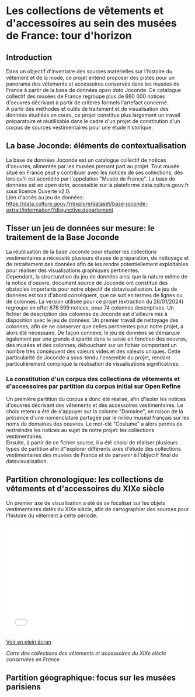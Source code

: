 # Les collections de vêtements et d'accessoires au sein des musées de France: tour d'horizon 

## Introduction 
Dans un objectif d'inventaire des sources matérielles sur l'histoire du vêtement et de la mode, ce projet entend proposer des pistes pour un panorama des vêtements et accessoires conservés dans les musées de France à partir de la base de données _open data_ Joconde. Ce catalogue collectif des musées de France regroupe plus de 660 000 notices d'oeuvres décrivant à partir de critères formels l'artefact concerné.  
A partir des méthodes et outils de traitement et de visualisation des données étudiées en cours, ce projet constitue plus largement un travail préparatoire et réutilisable dans le cadre d'un projet de constitution d'un corpus de sources vestimentaires pour une étude historique. 

## La base Joconde: éléments de contextualisation 
La base de données Joconde est un catalogue collectif de notices d'oeuvres, alimentée par les musées prenant part au projet. Tout musée situé en France peut y contribuer avec les notices de ses collections, dès lors qu'il est accrédité par l'appelation "Musée de France". La base de données est en _open data_, accessible sur la plateforme data.culture.gouv.fr sous licence Ouverte v2.0. <br>
Lien d'accès au jeu de données: https://data.culture.gouv.fr/explore/dataset/base-joconde-extrait/information/?disjunctive.departement 


## Tisser un jeu de données sur mesure: le traitement de la Base Joconde 
La réutilisation de la base Joconde pour étudier les collections vestimentaires a nécessité plusieurs étapes de préparation, de nettoyage et de retraitement des données afin de les rendre potentiellement exploitables pour réaliser des visualisations graphiques pertinentes. <br>
Cependant, la structuration du jeu de données ainsi que la nature même de la notice d'oeuvre, document source de Joconde ont constitué des obstacles importants pour notre objectif de datavisualisation. 
Le jeu de données est tout d'abord conséquent, que ce soit en termes de lignes ou de colonnes. La version utilisée pour ce projet (extraction du 26/01/2024) regroupe en effet 676 599 notices, pour 74 colonnes descriptives. Un fichier de description des colonnes de Joconde est d'ailleurs mis à disposition avec le jeu de données. Un premier travail de nettoyage des colonnes, afin de ne conserver que celles pertinentes pour notre projet, a alors été nécessaire.
De façon connexe, le jeu de données se démarque également par une grande disparité dans la saisie en fonction des oeuvres, des musées et des colonnes, débouchant sur un fichier comportant un nombre très conséquent des valeurs vides et des valeurs uniques. Cette particularité de Joconde a sous-tendu l'ensemble du projet, rendant particulièrement compliqué la réalisation de visualisations significatives. 

### La constitution d'un corpus des collections de vêtements et d'accessoires par partition du corpus initial sur Open Refine
Un première partition du corpus a donc été réalisé, afin d'isoler les notices d'oeuvres décrivant des vêtements et des accessoires vestimentaires.
Le choix retenu a été de s'appuyer sur la colonne "Domaine", en raison de la présence d'une nomenclature partagée par le milieu muséal français sur les noms de domaines des oeuvres. Le mot-clé "Costume" a alors permis de restreindre les notices au sujet de notre projet: les collections vestimentaires. <br>
Ensuite, à partir de ce fichier source, il a été choisi de réaliser plusieurs types de partition afin d''explorer différents axes d'étude des collections vestimentaires des musées de France et de parvenir à l'objectif final de datavisualisation. 

## Partition chronologique: les collections de vêtements et d'accessoires du XIXe siècle 
Un premier axe de visualisation a été de se focaliser sur les objets vestimentaires datés du XIXe siècle, afin de cartographier des sources pour l'histoire du vêtement à cette période. 

<iframe width="100%" height="300px" frameborder="0" allowfullscreen allow="geolocation" src="//umap.openstreetmap.fr/fr/map/carte-des-collections-des-vetements-et-accessoires_1015858?scaleControl=true&miniMap=false&scrollWheelZoom=true&zoomControl=true&editMode=disabled&moreControl=false&searchControl=null&tilelayersControl=null&embedControl=null&datalayersControl=true&onLoadPanel=none&captionBar=false&captionMenus=true"></iframe><p><a href="//umap.openstreetmap.fr/fr/map/carte-des-collections-des-vetements-et-accessoires_1015858?scaleControl=true&miniMap=false&scrollWheelZoom=true&zoomControl=true&editMode=disabled&moreControl=false&searchControl=null&tilelayersControl=null&embedControl=null&datalayersControl=true&onLoadPanel=none&captionBar=false&captionMenus=true">Voir en plein écran</a></p>

_Carte des collections des vêtements et accessoires du XIXe siècle conservées en France_

## Partition géographique: focus sur les musées parisiens 




